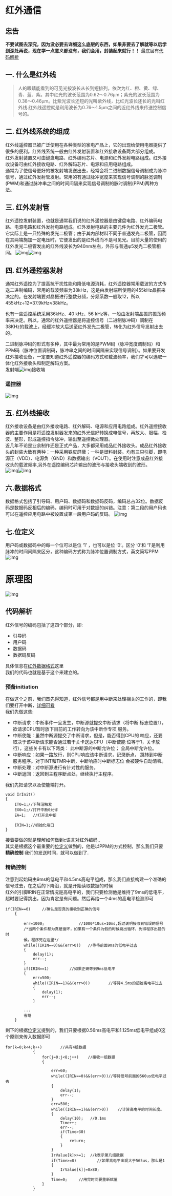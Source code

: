 # 红外通信
## 忠告
__不要试图去深究，因为没必要去详细这么底层的东西，如果非要去了解就等以后学到深处再说，现在学一点意义都没有，我们会用，封装起来就行！！__
最底层有[代码解析](#代码解析)
## 一. 什么是红外线
> 人的眼睛能看到的可见光按波长从长到短排列，依次为红、橙、黄、绿、青、蓝、紫。其中红光的波长范围为0.62～0.76μm；紫光的波长范围为0.38～0.46μm。比紫光波长还短的光叫紫外线，比红光波长还长的光叫红外线.红外线遥控就是利用波长为0.76～1.5μm之间的近红外线来传送控制信号的。

## 二. 红外线系统的组成
红外线遥控器已被广泛使用在各种类型的家电产品上，它的出现给使用电器提供了很多的便利。红外线系统一般由红外发射装置和红外接收设备两大部分组成。  
红外发射装置又可由键盘电路、红外编码芯片、电源和红外发射电路组成。红外接收设备可由红外接收电路、红外解码芯片、电源和应用电路组成。  
通常为了使信号更好的被发射端发送出去，经常会将二进制数据信号调制成为脉冲信号，通过红外发射管发射。常用的有通过脉冲宽度来实现信号调制的脉宽调制(PWM)和通过脉冲串之间的时间间隔来实现信号调制的脉时调制(PPM)两种方法。
## 三. 红外发射管
红外遥控发射装置，也就是通常我们说的红外遥控器是由键盘电路、红外编码电路、电源电路和红外发射电路组成。红外发射电路的主要元件为红外发光二极管。它实际上是一只特殊的发光二极管；由于其内部材料不同于普通发光二极管，因而在其两端施加一定电压时，它便发出的是红外线而不是可见光。目前大量的使用的红外发光二极管发出的红外线波长为940nm左右，外形与普通φ5发光二极管相同。
![img](img/1.png)![img](img/2.png)

## 四. 红外遥控器发射
通常红外遥控为了提高抗干扰性能和降低电源消耗，红外遥控器常用载波的方式传送二进制编码，常用的载波频率为38kHz，这是由发射端所使用的455kHz晶振来决定的。在发射端要对晶振进行整数分频，分频系数一般取12，所以455kHz÷12≈37.9kHz≈38kHz。

也有一些遥控系统采用36kHz、40 kHz、56 kHz等，一般由发射端晶振的振荡频率来决定。所以，通常的红外遥控器是将遥控信号（二进制脉冲码）调制在38KHz的载波上，经缓冲放大后送至红外发光二极管，转化为红外信号发射出去的。

二进制脉冲码的形式有多种，其中最为常用的是PWM码（脉冲宽度调制码）和PPM码（脉冲位置调制码，脉冲串之间的时间间隔来实现信号调制）。如果要开发红外接收设备，一定要知道红外遥控器的编码方式和载波频率，我们才可以选取一体化红外接收头和制定解码方案。  
发射端![img](img/3.png)接收端
### 遥控器
![img](img/4.png)
## 五. 红外线接收
红外接收设备是由红外接收电路、红外解码、电源和应用电路组成。红外遥控接收器的主要作用是将遥控发射器发来的红外光信好转换成电信号，再放大、限幅、检波、整形，形成遥控指令脉冲，输出至遥控微处理器。  
近几年不论是业余制作还是正式产品，大多都采用成品红外接收头。成品红外接收头的封装大致有两种：一种采用铁皮屏蔽；一种是塑料封装。均有三只引脚，即电源正（VDD）、电源负（GND）和数据输出（VOUT）。在使用时注意成品红外接收头的载波频率,另外在遥控编码芯片输出的波形与接收头端收到的波形。  
![img](img/5.png)![img](img/6.png)
## 六.数据格式
数据格式包括了引导码、用户码、数据码和数据码反码，编码总占32位。数据反码是数据码反相后的编码，编码时可用于对数据的纠错。注意：第二段的用户码也可以在遥控应用电路中被设置成第一段用户码的反码。
![img](img/7.png)
## 七.位定义
用户码或数据码中的每一个位可以是位 ‘1’ ，也可以是位 ‘0’。区分 ‘0’和 ‘1’是利用脉冲的时间间隔来区分，这种编码方式称为脉冲位置调制方式，英文简写PPM  
![img](img/8.png)
# 原理图
![img](img/9.png)

## 代码解析
红外信号的编码包括了这四个部分，即:
- 引导码
- 用户码
- 数据码
- 数据码反码

具体信息在[红外数据格式](#六.数据格式)这里  
我们的代码也就是基于这个来建立的。
### 预备initiation
在做这个之前，我们首先得知道，红外信号都是用中断来处理相关的工作的，即我们要打开中断，[详细可看](https://github.com/yujiecong/yjc-BST-M51-learning/tree/master/contents/project9%20%E5%8D%95%E7%89%87%E6%9C%BA%E4%B8%AD%E6%96%AD%E7%B3%BB%E7%BB%9F)  
我们先做这些:
- 中断请求：中断事件一旦发生，中断源就提交中断请求（将中断 标志位置1），欲请求CPU暂时放下目前的工作转向为该中断作专项 服务。
- 中断使能：虽然中断源提交了中断请求，但是，能否得到CPU的 响应，还要取决于该中断请求能否通过若干关卡送达CPU（中断使能 位等于1，关卡放行），这些关卡有以下两类： 此中断源的中断允许位； 全局中断允许位。
- 中断响应：如果一路放行，则CPU响应该中断请求，记录断点， 跳转到中断服务程序。对于INT和TMR中断，中断响应时中断标志位 会被硬件自动清零。
- 中断处理：对中断源进行有针对性的服务。
- 中断返回：返回到主程序断点处，继续执行主程序。

我们先把请求以及使能端打开。
```
void IrInit()
{
	IT0=1;//下降沿触发
	EX0=1;//打开中断0允许
	EA=1;	//打开总中断

	IRIN=1;//初始化端口
}
```
接着要做的就是理解如何做到c语言对红外编码..  
其实是根据这个最重要的[位定义](#七.位定义)做到的，他是以PPM的方式控制，那么我们只要
__精确控制__
我们的发送时间，就可以做到了.
### 精确控制
注意到起始码由9ms的低电平和4.5ms高电平组成，那么我们直接构建一个准确的信号过去，在之后的下降沿，就是开始读取数据的时候  
红外的引脚IRIN在正常情况是高电平的，我们只要检测他是维持了9ms的低电平，超时要记得跳出，因为肯定是有问题。然后再给一个4ms的高电平检测即可
```
if(IRIN==0)		//确认是否真的接收到正确的信号
	{	 
		
		err=1000;				//1000*10us=10ms,超过说明接收到错误的信号
		/*当两个条件都为真是循环，如果有一个条件为假的时候跳出循环，免得程序出错的时
		侯，程序死在这里*/	
		while((IRIN==0)&&(err>0))	//等待前面9ms的低电平过去  		
		{			
			delay(1);
			err--;
		} 
		if(IRIN==1)			//如果正确等到9ms低电平
		{
			err=500;
			while((IRIN==1)&&(err>0))		 //等待4.5ms的起始高电平过去
			{
				delay(1);
				err--;
			}
        
        ...
        省略
    }
```
剩下的根据[位定义](#七.位定义)提到的，我们只要根据0.56ms高电平和1.125ms低电平组成0这个原则来传入数据即可
```
for(k=0;k<4;k++)		//共有4组数据
			{				
				for(j=0;j<8;j++)	//接收一组数据
				{

					err=60;		
					while((IRIN==0)&&(err>0))//等待信号前面的560us低电平过去
					{
						delay(1);
						err--;
					}
					err=500;
					while((IRIN==1)&&(err>0))	 //计算高电平的时间长度。
					{
						delay(10);	 //0.1ms
						Time++;
						err--;
						if(Time>30)
						{
							return;
						}
					}
					IrValue[k]>>=1;	 //k表示第几组数据
					if(Time>=8)			//如果高电平出现大于565us，那么是1
					{
						IrValue[k]|=0x80;
					}
					Time=0;		//用完时间要重新赋值							
				}
			}
```